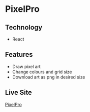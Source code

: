 # PixelPro

## Technology

- React

## Features

- Draw pixel art
- Change colours and grid size
- Download art as png in desired size

## Live Site

[PixelPro](https://pixelpro.vercel.app/)
